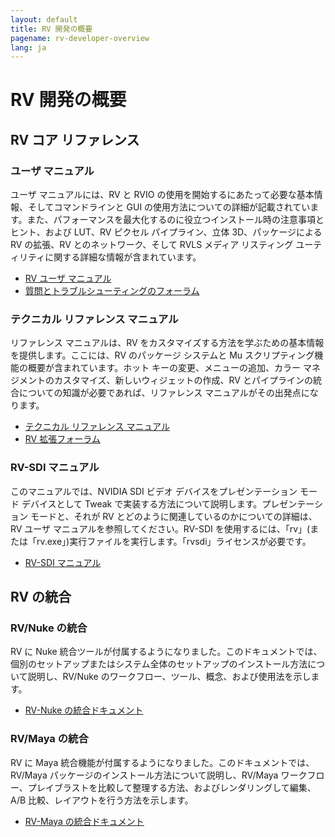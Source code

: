 ```yaml
---
layout: default
title: RV 開発の概要
pagename: rv-developer-overview
lang: ja
---
```


# RV 開発の概要

RV コア リファレンス
-----------------

### ユーザ マニュアル

ユーザ マニュアルには、RV と RVIO の使用を開始するにあたって必要な基本情報、そしてコマンドラインと GUI の使用方法についての詳細が記載されています。また、パフォーマンスを最大化するのに役立つインストール時の注意事項とヒント、および LUT、RV ピクセル パイプライン、立体 3D、パッケージによる RV の拡張、RV とのネットワーク、そして RVLS メディア リスティング ユーティリティに関する詳細な情報が含まれています。

* [RV ユーザ マニュアル](https://help.autodesk.com/view/SGSUB/JPN/?guid=SG_RV_rv_manuals_rv_user_manual_html)
* [質問とトラブルシューティングのフォーラム](https://community.shotgridsoftware.com/c/rv/14)

### テクニカル リファレンス マニュアル

リファレンス マニュアルは、RV をカスタマイズする方法を学ぶための基本情報を提供します。ここには、RV のパッケージ システムと Mu スクリプティング機能の概要が含まれています。ホット キーの変更、メニューの追加、カラー マネジメントのカスタマイズ、新しいウィジェットの作成、RV とパイプラインの統合についての知識が必要であれば、リファレンス マニュアルがその出発点になります。

* [テクニカル リファレンス マニュアル](https://help.autodesk.com/view/SGSUB/JPN/?guid=SG_RV_rv_manuals_rv_reference_manual_html)
* [RV 拡張フォーラム](https://community.shotgridsoftware.com/c/rv/14)

### RV-SDI マニュアル

このマニュアルでは、NVIDIA SDI ビデオ デバイスをプレゼンテーション モード デバイスとして Tweak で実装する方法について説明します。プレゼンテーション モードと、それが RV とどのように関連しているのかについての詳細は、RV ユーザ マニュアルを参照してください。RV-SDI を使用するには、「rv」(または「rv.exe」)実行ファイルを実行します。「rvsdi」ライセンスが必要です。

* [RV-SDI マニュアル](https://help.autodesk.com/view/SGSUB/JPN/?guid=SG_RV_rv_manuals_rv_rv_sdi_manual_html)



RV の統合
--------------

### RV/Nuke の統合

RV に Nuke 統合ツールが付属するようになりました。このドキュメントでは、個別のセットアップまたはシステム全体のセットアップのインストール方法について説明し、RV/Nuke のワークフロー、ツール、概念、および使用法を示します。

* [RV-Nuke の統合ドキュメント](https://help.autodesk.com/view/SGSUB/JPN/?guid=SG_RV_rv_knowledge_base_rv_nuke_integration_html)

### RV/Maya の統合

RV に Maya 統合機能が付属するようになりました。このドキュメントでは、RV/Maya パッケージのインストール方法について説明し、RV/Maya ワークフロー、プレイブラストを比較して整理する方法、およびレンダリングして編集、A/B 比較、レイアウトを行う方法を示します。

* [RV-Maya の統合ドキュメント](https://help.autodesk.com/view/SGSUB/JPN/?guid=SG_RV_rv_manuals_rv_maya_integration_html)
